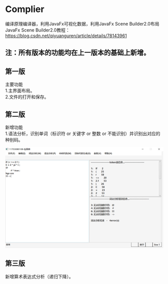# Complier<br>
  编译原理编译器，利用JavaFx可视化数据，利用JavaFx Scene Builder2.0布局<br>
  JavaFx Scene Builder2.0教程：https://blog.csdn.net/qiyuanguren/article/details/78143961<br>
## 注：所有版本的功能均在上一版本的基础上新增。
## 第一版<br>
主要功能<br>
  1.主界面布局。<br>
  2.文件的打开和保存。<br>

## 第二版<br>
新增功能 <br>
  1.语法分析，识别单词（标识符 or 关键字 or 整数 or 不能识别）并识别出对应的种别码。<br>
 
  ![image]( https://github.com/BaoGuoSen/Complier/blob/master/image/analyse.png)<br>
  
## 第三版<br>
  新增算术表达式分析（递归下降）。
